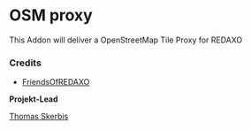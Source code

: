 # OSM proxy
This Addon will deliver a OpenStreetMap Tile Proxy for REDAXO

### Credits

- [FriendsOfREDAXO](https://github.com/FriendsOfREDAXO)

**Projekt-Lead**

[Thomas Skerbis](https://github.com/skerbis)
